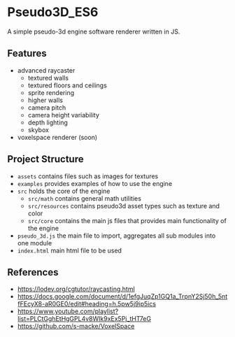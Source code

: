 # Pseudo3D_ES6
A simple pseudo-3d engine software renderer written in JS.

## Features
* advanced raycaster
	* textured walls
	* textured floors and ceilings
	* sprite rendering
	* higher walls
	* camera pitch
	* camera height variability
	* depth lighting
	* skybox
* voxelspace renderer (soon)

## Project Structure
* `assets` contains files such as images for textures
* `examples` provides examples of how to use the engine
* `src` holds the core of the engine
	* `src/math` contains general math utilities 
	* `src/resources` contains pseudo3d asset types such as texture and color
	* `src/core` contains the main js files that provides main functionality of the engine
* `pseudo_3d.js` the main file to import, aggregates all sub modules into one module
* `index.html` main html file to be used

## References
* https://lodev.org/cgtutor/raycasting.html
* https://docs.google.com/document/d/1efgJuqZp1GQ1a_TrpnY2Sj50h_5ntfFEcyX8-aR0GE0/edit#heading=h.5pw5j9ip5ics
* https://www.youtube.com/playlist?list=PLCtGghEtHgGPL4v8WIk9xEx5Pj_tHT7eG
* https://github.com/s-macke/VoxelSpace